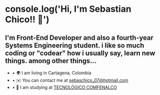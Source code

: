 # console.log('Hi,  I'm Sebastian Chico!! 👋')

## I'm Front-End Developer and also a fourth-year Systems Engineering student. i like so much coding or "codear" how i usually say, learn new things. among other things...

* • 🌍 I am living in Cartagena, Colombia
* • ✉️ You can contact me at sebaschico_07@hotmail.com
* • 🧠 I am studying at [TECNOLÓGICO COMFENALCO](https://tecnologicocomfenalco.edu.co/)
